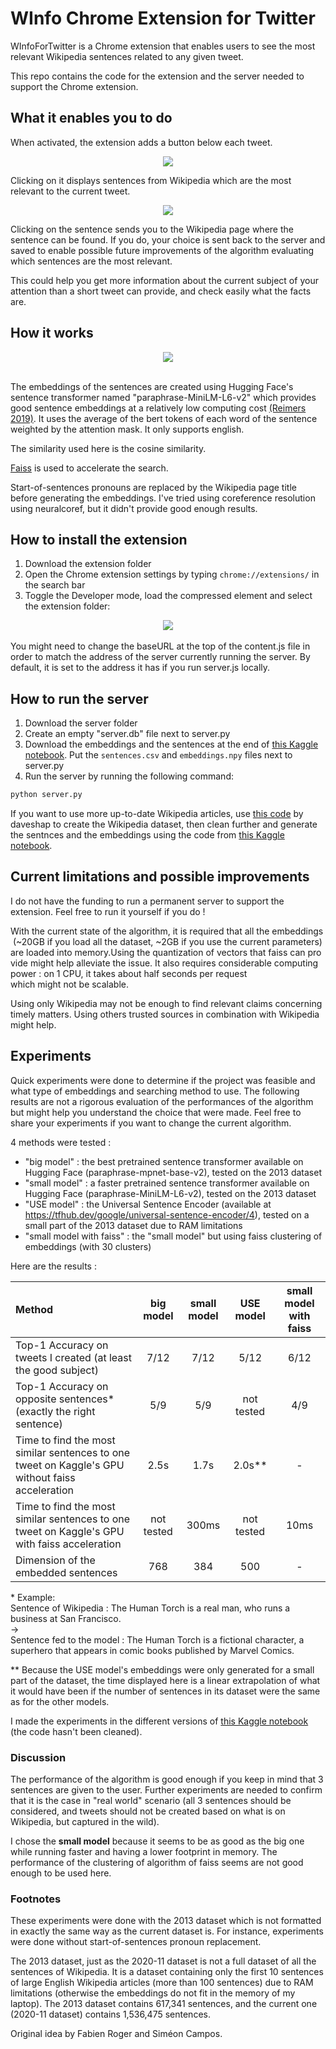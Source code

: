 # WInfo Chrome Extension for Twitter

WInfoForTwitter is a Chrome extension that enables users to see the most relevant Wikipedia sentences related to any given tweet.

This repo contains the code for the extension and the server needed to support the Chrome extension.

## What it enables you to do

When activated, the extension adds a button below each tweet.

<div align="center">
  <img src="images/feed.png">
</div>

Clicking on it displays sentences from Wikipedia which are the most relevant to the current tweet.

<div align="center">
  <img src="images/sentences.png">
</div>

Clicking on the sentence sends you to the Wikipedia page where the sentence can be found. If you do, your choice is sent back to the server and saved to enable possible future improvements of the algorithm evaluating which sentences are the most relevant.

This could help you get more information about the current subject of your attention than a short tweet can provide, and check easily what the facts are.

## How it works

<div align="center">
  <img src="images/schema.png">
</div>
<br>

The embeddings of the sentences are created using Hugging Face's sentence transformer named "paraphrase-MiniLM-L6-v2" which provides good sentence embeddings at a relatively low computing cost [(Reimers 2019)](http://arxiv.org/abs/1908.10084). It uses the average of the bert tokens of each word of the sentence weighted by the attention mask. It only supports english.

The similarity used here is the cosine similarity.

[Faiss](https://faiss.ai/) is used to accelerate the search.

Start-of-sentences pronouns are replaced by the Wikipedia page title before generating the embeddings. I've tried using coreference resolution using neuralcoref, but it didn't provide good enough results.

## How to install the extension

1. Download the extension folder
2. Open the Chrome extension settings by typing ```chrome://extensions/``` in the search bar
3. Toggle the Developer mode, load the compressed element and select the extension folder:

<div align="center">
  <img src="images/loadextension.png">
</div>
<br>
You might need to change the baseURL at the top of the content.js file in order to match the address of the server currently running the server. By default, it is set to the address it has if you run server.js locally.

## How to run the server

1. Download the server folder
2. Create an empty "server.db" file next to server.py
3. Download the embeddings and the sentences at the end of [this Kaggle notebook](https://www.kaggle.com/fabienroger/sentences-of-wikipedia/output). Put the ```sentences.csv``` and ```embeddings.npy``` files next to server.py
4. Run the server by running the following command:

  ```bash
  python server.py
  ```

If you want to use more up-to-date Wikipedia articles, use [this code](https://github.com/daveshap/PlainTextWikipedia) by daveshap to create the Wikipedia dataset, then clean further and generate the sentnces and the embeddings using the code from [this Kaggle notebook](https://www.kaggle.com/fabienroger/sentences-of-wikipedia).

## Current limitations and possible improvements

I do not have the funding to run a permanent server to support the extension. Feel free to run it yourself if you do !

With the current state of the algorithm, it is required that all the embeddings (~20GB if you load all the dataset, ~2GB if you use the current parameters) are loaded into memory.Using the quantization of vectors that faiss can provide might help alleviate the issue. It also requires considerable computing power : on 1 CPU, it takes about half seconds per request which might not be scalable.

Using only Wikipedia may not be enough to find relevant claims concerning timely matters. Using others trusted sources in combination with Wikipedia might help.

## Experiments

Quick experiments were done to determine if the project was feasible and what type of embeddings and searching method to use. The following results are not a rigorous evaluation of the performances of the algorithm but might help you understand the choice that were made. Feel free to share your experiments if you want to change the current algorithm.

4 methods were tested :

* "big model" : the best pretrained sentence transformer available on Hugging Face (paraphrase-mpnet-base-v2), tested on the 2013 dataset
* "small model" : a faster pretrained sentence transformer available on Hugging Face (paraphrase-MiniLM-L6-v2), tested on the 2013 dataset
* "USE model" : the Universal Sentence Encoder (available at <https://tfhub.dev/google/universal-sentence-encoder/4>), tested on a small part of the 2013 dataset due to RAM limitations
* "small model with faiss" : the "small model" but using faiss clustering of embeddings (with 30 clusters)

Here are the results :

| Method | big model | **small model** | USE model | small model with faiss |
| :- | :-: | :-: | :-: | :-: |
| Top-1 Accuracy on tweets I created (at least the good subject) | 7/12 | 7/12 | 5/12 | 6/12 |
| Top-1 Accuracy on opposite sentences* (exactly the right sentence) | 5/9 | 5/9 | not tested | 4/9 |
| Time to find the most similar sentences to one tweet on Kaggle's GPU without faiss acceleration | 2.5s | 1.7s | 2.0s** | - |
| Time to find the most similar sentences to one tweet on Kaggle's GPU with faiss acceleration | not tested | 300ms | not tested | 10ms |
| Dimension of the embedded sentences | 768 | 384 | 500 | - |

\* Example:<br/>
Sentence of Wikipedia : The Human Torch is a real man, who runs a business at San Francisco.<br/>
-><br/>
Sentence fed to the model : The Human Torch is a fictional character, a superhero that appears in comic books published by Marvel Comics.

\** Because the USE model's embeddings were only generated for a small part of the dataset, the time displayed here is a linear extrapolation of what it would have been if the number of sentences in its dataset were the same as for the other models.

I made the experiments in the different versions of [this Kaggle notebook](https://www.kaggle.com/fabienroger/comparaisons-de-phrases) (the code hasn't been cleaned).

### Discussion

The performance of the algorithm is good enough if you keep in mind that 3 sentences are given to the user. Further experiments are needed to confirm that it is the case in "real world" scenario (all 3 sentences should be considered, and tweets should not be created based on what is on Wikipedia, but captured in the wild).

I chose the **small model** because it seems to be as good as the big one while running faster and having a lower footprint in memory. The performance of the clustering of algorithm of faiss seems are not good enough to be used here.

### Footnotes

These experiments were done with the 2013 dataset which is not formatted in exactly the same way as the current dataset is. For instance, experiments were done without start-of-sentences pronoun replacement.

The 2013 dataset, just as the 2020-11 dataset is not a full dataset of all the sentences of Wikipedia. It is a dataset containing only the first 10 sentences of large English Wikipedia articles (more than 100 sentences) due to RAM limitations (otherwise the embeddings do not fit in the memory of my laptop). The 2013 dataset contains 617,341 sentences, and the current one (2020-11 dataset) contains 1,536,475 sentences.

Original idea by Fabien Roger and Siméon Campos.
